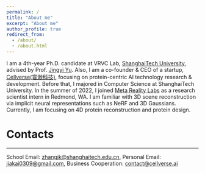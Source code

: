 ```yaml
---
permalink: /
title: "About me"
excerpt: "About me"
author_profile: true
redirect_from: 
  - /about/
  - /about.html
---
```

<!-- ![Cover](/images/IMG_1629.jpeg) -->

I am a 4th-year Ph.D. candidate at VRVC Lab, [ShanghaiTech University](https://www.shanghaitech.edu.cn/), advised by Prof. [Jingyi Yu](http://www.yu-jingyi.com/cv/). Also, I am a co-founder & CEO of a startup, [Cellverse(寰渺科技)](https://www.cellverse.tech), focusing on protein-centric AI technology research & development. Before that, I majored in Computer Science at ShanghaiTech University. In the summer of 2022, I joined [Meta Reality Labs](https://about.facebook.com/realitylabs/) as a research scientist intern in Redmond, WA. I am familiar with 3D scene reconstruction via implicit neural representations such as NeRF and 3D Gaussians. Currently, I am focusing on 4D protein reconstruction and protein design.

# Contacts
------
School Email: zhangjk@shanghaitech.edu.cn, Personal Email: jiakai0309@gmail.com, Business Cooperation: contact@cellverse.ai
